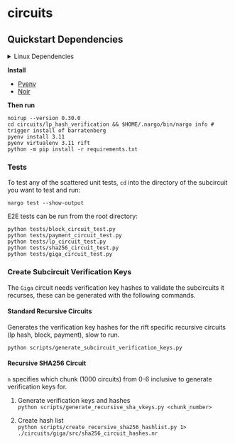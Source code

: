# circuits

## Quickstart Dependencies
<details>
<summary>Linux Dependencies</summary>

```
sudo apt install libgmp3-dev build-essential
```
</details>

**Install**<br>
- [Pyenv](https://github.com/pyenv/pyenv?tab=readme-ov-file#automatic-installer)<br>
- [Noir](https://noir-lang.org/docs/getting_started/installation/#installing-noirup)<br>

**Then run**<br>
```
noirup --version 0.30.0
cd circuits/lp_hash_verification && $HOME/.nargo/bin/nargo info # trigger install of barratenberg
pyenv install 3.11
pyenv virtualenv 3.11 rift 
python -m pip install -r requirements.txt
```


### Tests
To test any of the scattered unit tests, `cd` into the directory of the subcircuit you want to test and run:
```
nargo test --show-output
```

E2E tests can be run from the root directory:
```
python tests/block_circuit_test.py
python tests/payment_circuit_test.py
python tests/lp_circuit_test.py
python tests/sha256_circuit_test.py
python tests/giga_circuit_test.py
```


### Create Subcircuit Verification Keys
The `Giga` circuit needs verification key hashes to validate the subcircuits it recurses, these can be generated with the following commands.

#### Standard Recursive Circuits 
Generates the verification key hashes for the rift specific recursive circuits (lp hash, block, payment), slow to run.
```
python scripts/generate_subcircuit_verification_keys.py
```

#### Recursive SHA256 Circuit
`n` specifies which chunk (1000 circuits) from 0-6 inclusive to generate verification keys for.
1. Generate verification keys and hashes<br>
    ```python scripts/generate_recursive_sha_vkeys.py <chunk_number>```

2. Create hash list<br>
    ```python scripts/create_recursive_sha256_hashlist.py 1> ./circuits/giga/src/sha256_circuit_hashes.nr```


